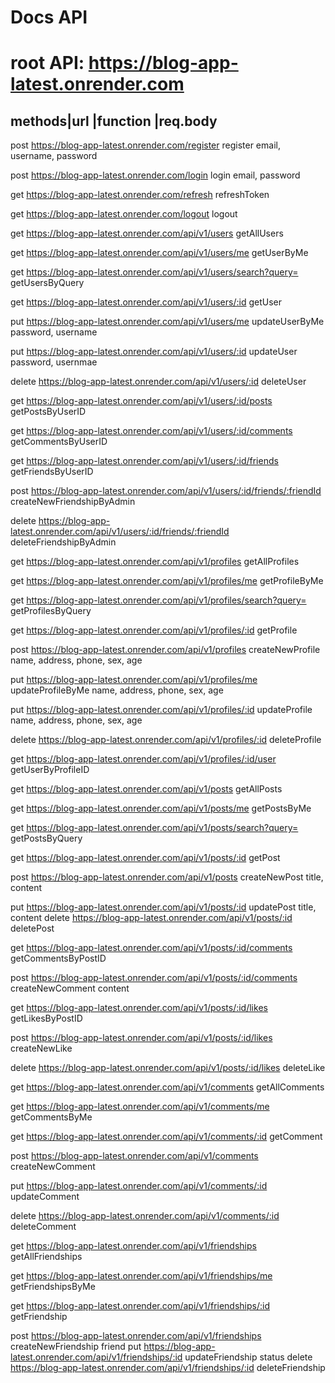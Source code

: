 # Docs API

# root API: https://blog-app-latest.onrender.com

## methods|url                                                                      |function                    |req.body

post      https://blog-app-latest.onrender.com/register                              register                     email, username, password 

post      https://blog-app-latest.onrender.com/login                                 login                        email, password

get       https://blog-app-latest.onrender.com/refresh                               refreshToken

get       https://blog-app-latest.onrender.com/logout                                logout

get       https://blog-app-latest.onrender.com/api/v1/users                          getAllUsers

get       https://blog-app-latest.onrender.com/api/v1/users/me                       getUserByMe

get       https://blog-app-latest.onrender.com/api/v1/users/search?query=            getUsersByQuery

get       https://blog-app-latest.onrender.com/api/v1/users/:id                      getUser

put       https://blog-app-latest.onrender.com/api/v1/users/me                       updateUserByMe               password, username

put       https://blog-app-latest.onrender.com/api/v1/users/:id                      updateUser                   password, usernmae

delete    https://blog-app-latest.onrender.com/api/v1/users/:id                      deleteUser

get       https://blog-app-latest.onrender.com/api/v1/users/:id/posts                getPostsByUserID

get       https://blog-app-latest.onrender.com/api/v1/users/:id/comments             getCommentsByUserID

get       https://blog-app-latest.onrender.com/api/v1/users/:id/friends              getFriendsByUserID

post      https://blog-app-latest.onrender.com/api/v1/users/:id/friends/:friendId    createNewFriendshipByAdmin

delete    https://blog-app-latest.onrender.com/api/v1/users/:id/friends/:friendId    deleteFriendshipByAdmin


get       https://blog-app-latest.onrender.com/api/v1/profiles                       getAllProfiles

get       https://blog-app-latest.onrender.com/api/v1/profiles/me                    getProfileByMe

get       https://blog-app-latest.onrender.com/api/v1/profiles/search?query=         getProfilesByQuery

get       https://blog-app-latest.onrender.com/api/v1/profiles/:id                   getProfile

post      https://blog-app-latest.onrender.com/api/v1/profiles                       createNewProfile          name, address, phone, sex, age

put       https://blog-app-latest.onrender.com/api/v1/profiles/me                    updateProfileByMe         name, address, phone, sex, age

put       https://blog-app-latest.onrender.com/api/v1/profiles/:id                   updateProfile             name, address, phone, sex, age

delete    https://blog-app-latest.onrender.com/api/v1/profiles/:id                   deleteProfile

get       https://blog-app-latest.onrender.com/api/v1/profiles/:id/user              getUserByProfileID



get            https://blog-app-latest.onrender.com/api/v1/posts                     getAllPosts

get            https://blog-app-latest.onrender.com/api/v1/posts/me                  getPostsByMe

get            https://blog-app-latest.onrender.com/api/v1/posts/search?query=       getPostsByQuery

get            https://blog-app-latest.onrender.com/api/v1/posts/:id                 getPost

post            https://blog-app-latest.onrender.com/api/v1/posts                    createNewPost              title, content

put            https://blog-app-latest.onrender.com/api/v1/posts/:id                 updatePost                 title, content
delete            https://blog-app-latest.onrender.com/api/v1/posts/:id              deletePost

get            https://blog-app-latest.onrender.com/api/v1/posts/:id/comments        getCommentsByPostID        

post            https://blog-app-latest.onrender.com/api/v1/posts/:id/comments       createNewComment           content

get            https://blog-app-latest.onrender.com/api/v1/posts/:id/likes           getLikesByPostID

post            https://blog-app-latest.onrender.com/api/v1/posts/:id/likes          createNewLike

delete            https://blog-app-latest.onrender.com/api/v1/posts/:id/likes        deleteLike



get            https://blog-app-latest.onrender.com/api/v1/comments                  getAllComments

get            https://blog-app-latest.onrender.com/api/v1/comments/me               getCommentsByMe

get            https://blog-app-latest.onrender.com/api/v1/comments/:id              getComment

post            https://blog-app-latest.onrender.com/api/v1/comments                 createNewComment

put            https://blog-app-latest.onrender.com/api/v1/comments/:id              updateComment

delete            https://blog-app-latest.onrender.com/api/v1/comments/:id           deleteComment


get            https://blog-app-latest.onrender.com/api/v1/friendships               getAllFriendships

get            https://blog-app-latest.onrender.com/api/v1/friendships/me            getFriendshipsByMe

get            https://blog-app-latest.onrender.com/api/v1/friendships/:id           getFriendship

post            https://blog-app-latest.onrender.com/api/v1/friendships              createNewFriendship          friend
put            https://blog-app-latest.onrender.com/api/v1/friendships/:id           updateFriendship             status
delete            https://blog-app-latest.onrender.com/api/v1/friendships/:id        deleteFriendship




